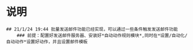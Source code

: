 # 说明
    ## 21/1/24 19:44 批量发送邮件功能已经实现，可以通过一些条件触发发送邮件功能
        ### 前提：配置好发送邮件服务器、安装好*自动动作规则模块*,同时在*设置/自动化/自动动作*设置好动作，并且设置邮件模板
    